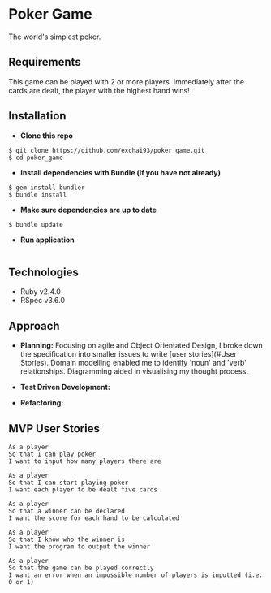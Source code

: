 # Poker Game

The world's simplest poker.

## Requirements

This game can be played with 2 or more players.
Immediately after the cards are dealt, the player with the highest hand wins!

## Installation

- **Clone this repo**
```
$ git clone https://github.com/exchai93/poker_game.git
$ cd poker_game
```
- **Install dependencies with Bundle (if you have not already)**
```
$ gem install bundler
$ bundle install
```

- **Make sure dependencies are up to date**
```
$ bundle update
```

- **Run application**
```
```

## Technologies

- Ruby v2.4.0
- RSpec v3.6.0

## Approach

- **Planning:** Focusing on agile and Object Orientated Design, I broke down the specification into smaller issues to write [user stories](#User Stories). Domain modelling enabled me to identify 'noun' and 'verb' relationships. Diagramming aided in visualising my thought process.

- **Test Driven Development:**

- **Refactoring:**

## MVP User Stories
```
As a player
So that I can play poker
I want to input how many players there are
```
```
As a player
So that I can start playing poker
I want each player to be dealt five cards
```
```
As a player
So that a winner can be declared
I want the score for each hand to be calculated
```
```
As a player
So that I know who the winner is
I want the program to output the winner
```
```
As a player
So that the game can be played correctly
I want an error when an impossible number of players is inputted (i.e. 0 or 1)
```
<!-- ```
As a player
So that the number of cards dealt are configurable
``` -->
